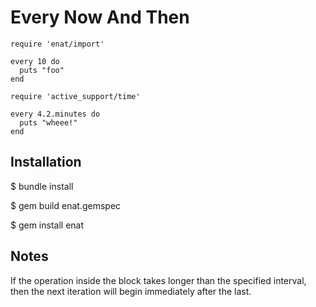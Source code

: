 Every Now And Then
==================

    require 'enat/import'
    
    every 10 do
      puts "foo"
    end
    
    require 'active_support/time'

    every 4.2.minutes do
      puts "wheee!"
    end

Installation
------------

$ bundle install

$ gem build enat.gemspec

$ gem install enat

Notes
-----

If the operation inside the block takes longer than the specified interval, then the next iteration will begin immediately after the last.
